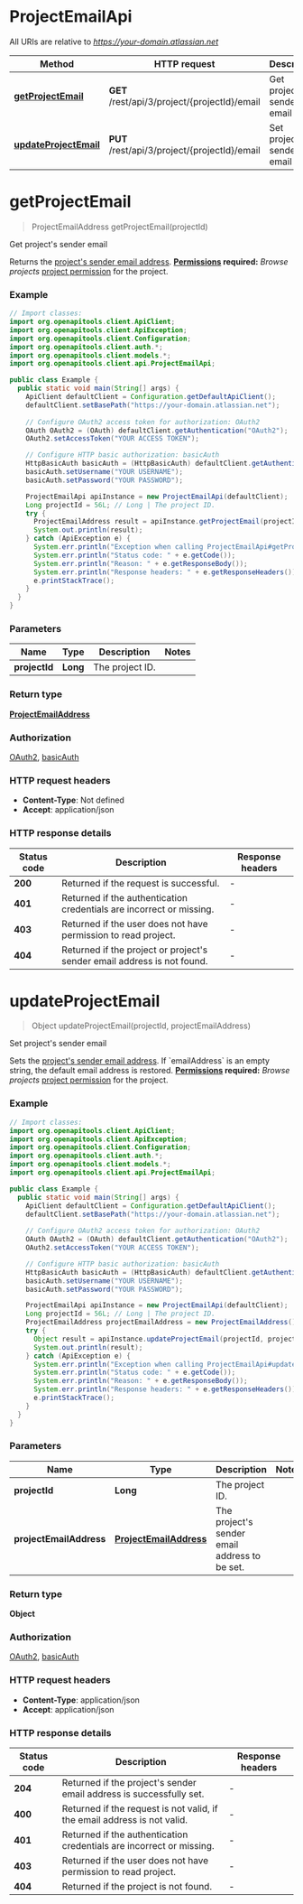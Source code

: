 # ProjectEmailApi

All URIs are relative to *https://your-domain.atlassian.net*

| Method | HTTP request | Description |
|------------- | ------------- | -------------|
| [**getProjectEmail**](ProjectEmailApi.md#getProjectEmail) | **GET** /rest/api/3/project/{projectId}/email | Get project&#39;s sender email |
| [**updateProjectEmail**](ProjectEmailApi.md#updateProjectEmail) | **PUT** /rest/api/3/project/{projectId}/email | Set project&#39;s sender email |


<a name="getProjectEmail"></a>
# **getProjectEmail**
> ProjectEmailAddress getProjectEmail(projectId)

Get project&#39;s sender email

Returns the [project&#39;s sender email address](https://confluence.atlassian.com/x/dolKLg).  **[Permissions](#permissions) required:** *Browse projects* [project permission](https://confluence.atlassian.com/x/yodKLg) for the project.

### Example
```java
// Import classes:
import org.openapitools.client.ApiClient;
import org.openapitools.client.ApiException;
import org.openapitools.client.Configuration;
import org.openapitools.client.auth.*;
import org.openapitools.client.models.*;
import org.openapitools.client.api.ProjectEmailApi;

public class Example {
  public static void main(String[] args) {
    ApiClient defaultClient = Configuration.getDefaultApiClient();
    defaultClient.setBasePath("https://your-domain.atlassian.net");
    
    // Configure OAuth2 access token for authorization: OAuth2
    OAuth OAuth2 = (OAuth) defaultClient.getAuthentication("OAuth2");
    OAuth2.setAccessToken("YOUR ACCESS TOKEN");

    // Configure HTTP basic authorization: basicAuth
    HttpBasicAuth basicAuth = (HttpBasicAuth) defaultClient.getAuthentication("basicAuth");
    basicAuth.setUsername("YOUR USERNAME");
    basicAuth.setPassword("YOUR PASSWORD");

    ProjectEmailApi apiInstance = new ProjectEmailApi(defaultClient);
    Long projectId = 56L; // Long | The project ID.
    try {
      ProjectEmailAddress result = apiInstance.getProjectEmail(projectId);
      System.out.println(result);
    } catch (ApiException e) {
      System.err.println("Exception when calling ProjectEmailApi#getProjectEmail");
      System.err.println("Status code: " + e.getCode());
      System.err.println("Reason: " + e.getResponseBody());
      System.err.println("Response headers: " + e.getResponseHeaders());
      e.printStackTrace();
    }
  }
}
```

### Parameters

| Name | Type | Description  | Notes |
|------------- | ------------- | ------------- | -------------|
| **projectId** | **Long**| The project ID. | |

### Return type

[**ProjectEmailAddress**](ProjectEmailAddress.md)

### Authorization

[OAuth2](../README.md#OAuth2), [basicAuth](../README.md#basicAuth)

### HTTP request headers

 - **Content-Type**: Not defined
 - **Accept**: application/json

### HTTP response details
| Status code | Description | Response headers |
|-------------|-------------|------------------|
| **200** | Returned if the request is successful. |  -  |
| **401** | Returned if the authentication credentials are incorrect or missing. |  -  |
| **403** | Returned if the user does not have permission to read project. |  -  |
| **404** | Returned if the project or project&#39;s sender email address is not found. |  -  |

<a name="updateProjectEmail"></a>
# **updateProjectEmail**
> Object updateProjectEmail(projectId, projectEmailAddress)

Set project&#39;s sender email

Sets the [project&#39;s sender email address](https://confluence.atlassian.com/x/dolKLg).  If &#x60;emailAddress&#x60; is an empty string, the default email address is restored.  **[Permissions](#permissions) required:** *Browse projects* [project permission](https://confluence.atlassian.com/x/yodKLg) for the project.

### Example
```java
// Import classes:
import org.openapitools.client.ApiClient;
import org.openapitools.client.ApiException;
import org.openapitools.client.Configuration;
import org.openapitools.client.auth.*;
import org.openapitools.client.models.*;
import org.openapitools.client.api.ProjectEmailApi;

public class Example {
  public static void main(String[] args) {
    ApiClient defaultClient = Configuration.getDefaultApiClient();
    defaultClient.setBasePath("https://your-domain.atlassian.net");
    
    // Configure OAuth2 access token for authorization: OAuth2
    OAuth OAuth2 = (OAuth) defaultClient.getAuthentication("OAuth2");
    OAuth2.setAccessToken("YOUR ACCESS TOKEN");

    // Configure HTTP basic authorization: basicAuth
    HttpBasicAuth basicAuth = (HttpBasicAuth) defaultClient.getAuthentication("basicAuth");
    basicAuth.setUsername("YOUR USERNAME");
    basicAuth.setPassword("YOUR PASSWORD");

    ProjectEmailApi apiInstance = new ProjectEmailApi(defaultClient);
    Long projectId = 56L; // Long | The project ID.
    ProjectEmailAddress projectEmailAddress = new ProjectEmailAddress(); // ProjectEmailAddress | The project's sender email address to be set.
    try {
      Object result = apiInstance.updateProjectEmail(projectId, projectEmailAddress);
      System.out.println(result);
    } catch (ApiException e) {
      System.err.println("Exception when calling ProjectEmailApi#updateProjectEmail");
      System.err.println("Status code: " + e.getCode());
      System.err.println("Reason: " + e.getResponseBody());
      System.err.println("Response headers: " + e.getResponseHeaders());
      e.printStackTrace();
    }
  }
}
```

### Parameters

| Name | Type | Description  | Notes |
|------------- | ------------- | ------------- | -------------|
| **projectId** | **Long**| The project ID. | |
| **projectEmailAddress** | [**ProjectEmailAddress**](ProjectEmailAddress.md)| The project&#39;s sender email address to be set. | |

### Return type

**Object**

### Authorization

[OAuth2](../README.md#OAuth2), [basicAuth](../README.md#basicAuth)

### HTTP request headers

 - **Content-Type**: application/json
 - **Accept**: application/json

### HTTP response details
| Status code | Description | Response headers |
|-------------|-------------|------------------|
| **204** | Returned if the project&#39;s sender email address is successfully set. |  -  |
| **400** | Returned if the request is not valid, if the email address is not valid. |  -  |
| **401** | Returned if the authentication credentials are incorrect or missing. |  -  |
| **403** | Returned if the user does not have permission to read project. |  -  |
| **404** | Returned if the project is not found. |  -  |

